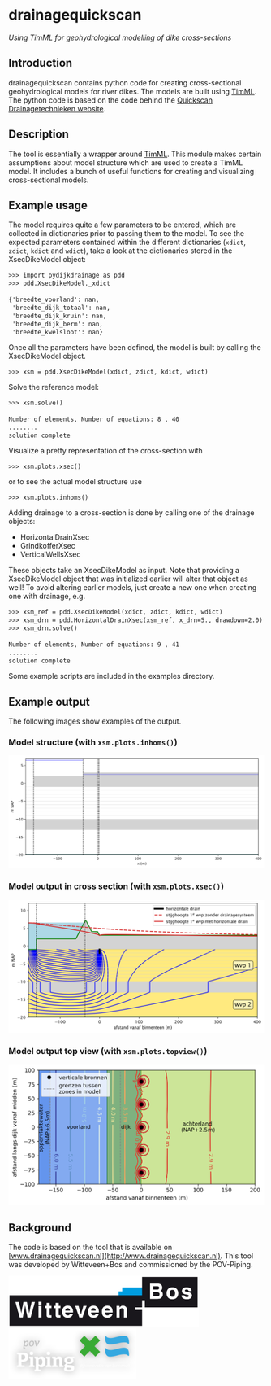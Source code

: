 # drainagequickscan
_Using TimML for geohydrological modelling of dike cross-sections_

## Introduction
drainagequickscan contains python code for creating cross-sectional geohydrological models for river dikes. The models are built using [TimML](https://github.com/mbakker7/timml). The python code is based on the code behind the [Quickscan Drainagetechnieken website](http://www.drainagequickscan.nl).

## Description
The tool is essentially a wrapper around [TimML](https://github.com/mbakker7/timml). This module makes certain assumptions about model structure which are used to create a TimML model. It includes a bunch of useful functions for creating and visualizing cross-sectional models.

## Example usage
The model requires quite a few parameters to be entered, which are collected in dictionaries prior to passing them to the model. To see the expected parameters contained within the different dictionaries (`xdict`, `zdict`, `kdict` and `wdict`), take a look at the dictionaries stored in the XsecDikeModel object:

```{python}
>>> import pydijkdrainage as pdd
>>> pdd.XsecDikeModel._xdict

{'breedte_voorland': nan,
 'breedte_dijk_totaal': nan,
 'breedte_dijk_kruin': nan,
 'breedte_dijk_berm': nan,
 'breedte_kwelsloot': nan}
```

Once all the parameters have been defined, the model is built by calling the XsecDikeModel object.

```{python}
>>> xsm = pdd.XsecDikeModel(xdict, zdict, kdict, wdict)
```

Solve the reference model:

```{python}
>>> xsm.solve()

Number of elements, Number of equations: 8 , 40
........
solution complete
```
Visualize a pretty representation of the cross-section with

```{python}
>>> xsm.plots.xsec()
```
or to see the actual model structure use

```{python}
>>> xsm.plots.inhoms()
```

Adding drainage to a cross-section is done by calling one of the drainage objects:
- HorizontalDrainXsec
- GrindkofferXsec
- VerticalWellsXsec

These objects take an XsecDikeModel as input. Note that providing a XsecDikeModel object that was initialized earlier will alter that object as well! To avoid altering earlier models, just create a new one when creating one with drainage, e.g.

```{python}
>>> xsm_ref = pdd.XsecDikeModel(xdict, zdict, kdict, wdict)
>>> xsm_drn = pdd.HorizontalDrainXsec(xsm_ref, x_drn=5., drawdown=2.0)
>>> xsm_drn.solve()

Number of elements, Number of equations: 9 , 41
........
solution complete
``` 

Some example scripts are included in the examples directory.

## Example output

The following images show examples of the output.

### Model structure (with `xsm.plots.inhoms()`)
![model_structure](https://github.com/drainagequickscan/drainagequickscan/blob/master/examples/figures/model_structure_grindkoffer.png)

### Model output in cross section (with `xsm.plots.xsec()`)
![cross_section](https://github.com/drainagequickscan/drainagequickscan/blob/master/examples/figures/xsec_stromingen_figure.png)

### Model output top view (with `xsm.plots.topview()`)
![topview_example](https://github.com/drainagequickscan/drainagequickscan/blob/master/examples/figures/verticale_bronnen_eindresultaat.png)

## Background
The code is based on the tool that is available on [www.drainagequickscan.nl](http://www.drainagequickscan.nl). This tool was developed by Witteveen+Bos and commissioned by the POV-Piping. 

<img height=100 src="https://github.com/drainagequickscan/drainagequickscan/blob/master/examples/figures/witteveenbos.jpg" alt="WB Logo">

<img height=100 src="https://github.com/drainagequickscan/drainagequickscan/blob/master/examples/figures/povpiping.png" alt="POVPiping Logo">
